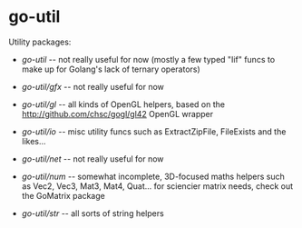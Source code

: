 go-util
========

Utility packages:

- *go-util* -- not really useful for now (mostly a few typed "Iif" funcs to make up for Golang's lack of ternary operators)

- *go-util/gfx* -- not really useful for now

- *go-util/gl* -- all kinds of OpenGL helpers, based on the http://github.com/chsc/gogl/gl42 OpenGL wrapper

- *go-util/io* -- misc utility funcs such as ExtractZipFile, FileExists and the likes...

- *go-util/net* -- not really useful for now

- *go-util/num* -- somewhat incomplete, 3D-focused maths helpers such as Vec2, Vec3, Mat3, Mat4, Quat... for sciencier matrix needs, check out the GoMatrix package

- *go-util/str* -- all sorts of string helpers
